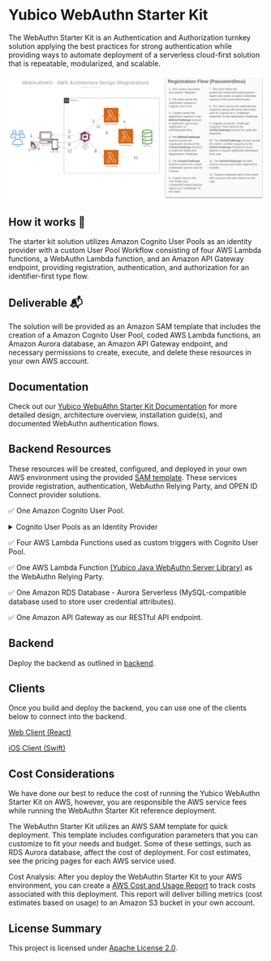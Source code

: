 # Yubico WebAuthn Starter Kit

The WebAuthn Starter Kit is an Authentication and Authorization turnkey solution applying the best practices for strong authentication while providing ways to automate deployment of a serverless cloud-first solution that is repeatable, modularized, and scalable. 
 
![WebAuthn Kit Architecture Diagram](./assets/architectural-diagram.svg)

## How it works 🔧 ##   

The starter kit solution utilizes Amazon Cognito User Pools as an identity provider with a custom User Pool Workflow consisting of four AWS Lambda functions, a WebAuthn Lambda function, and an Amazon API Gateway endpoint, providing registration, authentication, and authorization for an identifier-first type flow.

## Deliverable 📬 ##

The solution will be provided as an Amazon SAM template that includes the creation of a Amazon Cognito User Pool, coded AWS Lambda functions, an Amazon Aurora database, an Amazon API Gateway endpoint, and necessary permissions to create, execute, and delete these resources in your own AWS account.

## Documentation ##

Check out our [Yubico WebuAthn Starter Kit Documentation](https://developers.yubico.com/Developer_Program/WebAuthn_Starter_Kit/) for more detailed design, architecture overview, installation guide(s), and documented WebAuthn authentication flows. 

## Backend Resources ##

These resources will be created, configured, and deployed in your own AWS environment using the provided [SAM template](https://github.com/YubicoLabs/WebAuthnKit/blob/master/backend/template.yaml). These services provide registration, authentication, WebAuthn Relying Party, and OPEN ID Connect provider solutions.

✅  One Amazon Cognito User Pool.
<details><summary>Cognito User Pools as an Identity Provider</summary><p>

## About Cognito User Pools ##

Amazon Cognito User Pools is a full-featured user directory managed AWS service that handles user registration, authentication, and account recovery. Amazon Cognito user pools implements ID, Access, and Refresh Tokens as defined by the OpenID Connect (OIDC) open standard.

Note :book: : User Pools provided tokens can be used to obtain temporary AWS credentials—with permissions you define—to access other AWS services directly or resources through Amazon API Gateway using Amazon Cognito Federated Identities (Identity Pool). 

The WebAuthn Starter Kit relies on Cognito User Pools to store user information and handle the custom registration and authentication flow. The kit can be used to leverage Cognito Federated Identities (identity pool) for fine-grain user access to other AWS resources.
</p>
</details>
</p>

✅  Four AWS Lambda Functions used as custom triggers with Cognito User Pool.

✅  One AWS Lambda Function [(Yubico Java WebAuthn Server Library)](https://github.com/Yubico/java-webauthn-server) as the WebAuthn Relying Party.

✅  One Amazon RDS Database - Aurora Serverless (MySQL-compatible database used to store user credential attributes).

✅  One Amazon API Gateway as our RESTful API endpoint.

## Backend

Deploy the backend as outlined in [backend](./backend/README.md).

## Clients ##

Once you build and deploy the backend, you can use one of the clients below to connect into the backend.

[Web Client (React)](https://github.com/YubicoLabs/WebAuthnKit/tree/master/clients/web/react)

[iOS Client (Swift)](https://github.com/YubicoLabs/WebAuthnKit/tree/master/clients/iOS)

## Cost Considerations ##

We have done our best to reduce the cost of running the Yubico WebAuthn Starter Kit on AWS, however, you are responsible the AWS service fees while running the WebAuthn Starter Kit reference deployment.

The WebAuthn Starter Kit utilizes an AWS SAM template for quick deployment. This template includes configuration parameters that you can customize to fit your needs and budget. Some of these settings, such as RDS Aurora database, affect the cost of deployment. For cost estimates, see the pricing pages for each AWS service used.

Cost Analysis: After you deploy the WebAuthn Starter Kit to your AWS environment, you can create a [AWS Cost and Usage Report](https://docs.aws.amazon.com/cur/latest/userguide/what-is-cur.html) to track costs associated with this deployment. This report will deliver billing metrics (cost estimates based on usage) to an Amazon S3 bucket in your own account.

## License Summary ##

This project is licensed under [Apache License 2.0](https://github.com/YubicoLabs/WebAuthnKit/blob/main/COPYING).
